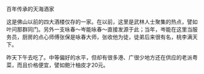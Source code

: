 百年传承的天海酒家

这是佛山以前的四大酒楼仅存的一家。在以前，这里是武林人士聚集的热点，譬如叶问那群同门。另外一支咏春～岑能咏春～直接发源于此；当年，岑能在这里当服务员，厨房的点心师傅张保是咏春大师，张收他为徒，徒弟后来很有名，桃李满天下。

昨天下午去吃了。中等偏好的水平，但却有很多港、广很少地方还在供应的老派粤菜，而且价格便宜，譬如鲍汁柚皮才20元。
